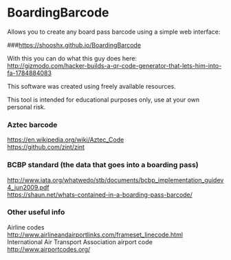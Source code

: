 # BoardingBarcode

Allows you to create any board pass barcode using a simple web interface:

###https://shooshx.github.io/BoardingBarcode

With this you can do what this guy does here:  
http://gizmodo.com/hacker-builds-a-qr-code-generator-that-lets-him-into-fa-1784884083

This software was created using freely available resources.  

This tool is intended for educational purposes only, use at your own personal risk.  


### Aztec barcode  
https://en.wikipedia.org/wiki/Aztec_Code  
https://github.com/zint/zint  

### BCBP standard (the data that goes into a boarding pass)
http://www.iata.org/whatwedo/stb/documents/bcbp_implementation_guidev4_jun2009.pdf  
https://shaun.net/whats-contained-in-a-boarding-pass-barcode/  

### Other useful info  
Airline codes  
http://www.airlineandairportlinks.com/frameset_linecode.html  
International Air Transport Association airport code     
http://www.airportcodes.org/
